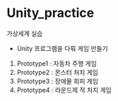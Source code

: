 # Unity_practice
가상세계 실습

* Unity 프로그램을 다뤄 게임 만들기
1. Prototype1 : 자동차 주행 게임
2. Prototype2 : 몬스터 처치 게임
3. Prototype3 : 장애물 회피 게임
4. Prototype4 : 라운드제 적 처치 게임
